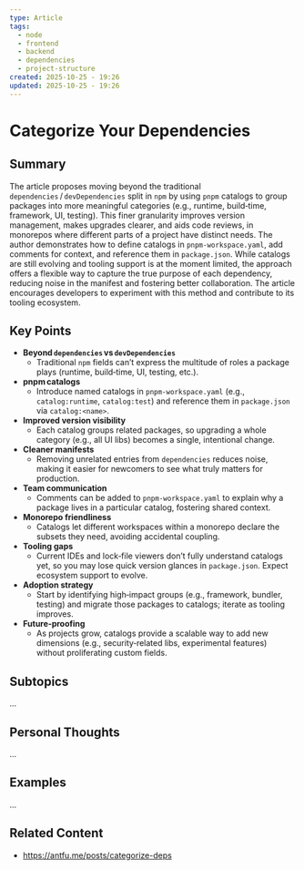 ```yaml
---
type: Article
tags:
  - node
  - frontend
  - backend
  - dependencies
  - project-structure
created: 2025-10-25 - 19:26
updated: 2025-10-25 - 19:26
---
```

# Categorize Your Dependencies

## Summary

The article proposes moving beyond the traditional `dependencies` / `devDependencies` split in `npm` by using `pnpm` catalogs to group packages into more meaningful categories (e.g., runtime, build‑time, framework, UI, testing). This finer granularity improves version management, makes upgrades clearer, and aids code reviews, in monorepos where different parts of a project have distinct needs. The author demonstrates how to define catalogs in `pnpm-workspace.yaml`, add comments for context, and reference them in `package.json`. While catalogs are still evolving and tooling support is at the moment limited, the approach offers a flexible way to capture the true purpose of each dependency, reducing noise in the manifest and fostering better collaboration. The article encourages developers to experiment with this method and contribute to its tooling ecosystem.

## Key Points

- **Beyond `dependencies` vs `devDependencies`** 
	- Traditional `npm` fields can’t express the multitude of roles a package plays (runtime, build‑time, UI, testing, etc.).
- **pnpm catalogs** 
	- Introduce named catalogs in `pnpm-workspace.yaml` (e.g., `catalog:runtime`, `catalog:test`) and reference them in `package.json` via `catalog:<name>`.
- **Improved version visibility** 
	- Each catalog groups related packages, so upgrading a whole category (e.g., all UI libs) becomes a single, intentional change.
- **Cleaner manifests** 
	- Removing unrelated entries from `dependencies` reduces noise, making it easier for newcomers to see what truly matters for production.
- **Team communication** 
	- Comments can be added to `pnpm-workspace.yaml` to explain why a package lives in a particular catalog, fostering shared context.
- **Monorepo friendliness** 
	- Catalogs let different workspaces within a monorepo declare the subsets they need, avoiding accidental coupling.
- **Tooling gaps** 
	- Current IDEs and lock‑file viewers don’t fully understand catalogs yet, so you may lose quick version glances in `package.json`. Expect ecosystem support to evolve.
- **Adoption strategy** 
	- Start by identifying high‑impact groups (e.g., framework, bundler, testing) and migrate those packages to catalogs; iterate as tooling improves.
- **Future‑proofing** 
	- As projects grow, catalogs provide a scalable way to add new dimensions (e.g., security‑related libs, experimental features) without proliferating custom fields.

## Subtopics

...

## Personal Thoughts

...

## Examples

...

## Related Content


- https://antfu.me/posts/categorize-deps

